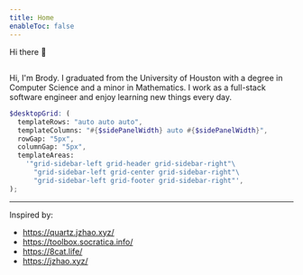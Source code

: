 ```yaml
---
title: Home
enableToc: false
---
```


Hi there 👋

##
Hi, I'm Brody. I graduated from the University of Houston with a degree in Computer Science and a minor in Mathematics. I work as a full-stack software engineer and enjoy learning new things every day.

```scss
$desktopGrid: (
  templateRows: "auto auto auto",
  templateColumns: "#{$sidePanelWidth} auto #{$sidePanelWidth}",
  rowGap: "5px",
  columnGap: "5px",
  templateAreas:
    '"grid-sidebar-left grid-header grid-sidebar-right"\
      "grid-sidebar-left grid-center grid-sidebar-right"\
      "grid-sidebar-left grid-footer grid-sidebar-right"',
);

```
---

Inspired by:
- https://quartz.jzhao.xyz/
- https://toolbox.socratica.info/
- https://8cat.life/
- https://jzhao.xyz/